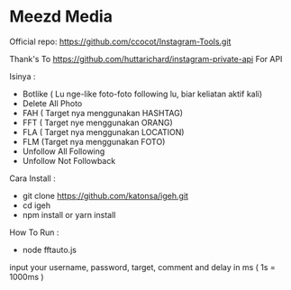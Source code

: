 # Meezd Media

Official repo: https://github.com/ccocot/Instagram-Tools.git

Thank's To https://github.com/huttarichard/instagram-private-api For API

Isinya : 
- Botlike ( Lu nge-like foto-foto following lu, biar keliatan aktif kali)
- Delete All Photo
- FAH ( Target nya menggunakan HASHTAG)
- FFT ( Target nye menggunakan ORANG)
- FLA ( Target nya menggunakan  LOCATION)
- FLM (Target nya menggunakan FOTO)
- Unfollow All Following
- Unfollow Not Followback

Cara Install : 
- git clone https://github.com/katonsa/igeh.git
- cd igeh
- npm install or yarn install

How To Run :
- node fftauto.js

input your username, password, target, comment and delay in ms ( 1s = 1000ms )
